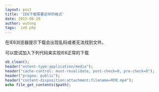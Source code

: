 ```yaml
---
layout: post
title: 'IE6下载需要这样的格式'
date: 2015-06-29
author: wutong
tags:  ie6 php
---
```


在IE6浏览器提示下载会出现乱码或者无法找到文件。


可以尝试加入下列代码来实现IE6正常的下载

```php
ob_clean();
header("ontent-type:application/media");
header("cache-control: must-revalidate, post-check=0, pre-check=0");
header("pragma: public");
header("content-disposition:attachment;filename=呵呵.mp4");
echo file_get_contents($path);
```


